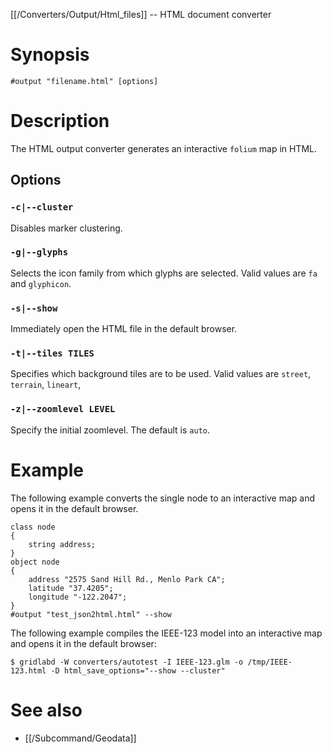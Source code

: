 [[/Converters/Output/Html_files]] -- HTML document converter

# Synopsis

~~~
#output "filename.html" [options]
~~~

# Description

The HTML output converter generates an interactive `folium` map in HTML.

## Options

### `-c|--cluster`

Disables marker clustering.

### `-g|--glyphs`

Selects the icon family from which glyphs are selected. Valid values are `fa` and `glyphicon`.

### `-s|--show` 

Immediately open the HTML file in the default browser.

### `-t|--tiles TILES`

Specifies which background tiles are to be used. Valid values are `street`, `terrain`, `lineart`, 

### `-z|--zoomlevel LEVEL`

Specify the initial zoomlevel. The default is `auto`.

# Example

The following example converts the single node to an interactive map and opens it in the default browser.

~~~
class node
{
    string address;
}
object node
{
    address "2575 Sand Hill Rd., Menlo Park CA";
    latitude "37.4205";
    longitude "-122.2047";
}
#output "test_json2html.html" --show
~~~

The following example compiles the IEEE-123 model into an interactive map and opens it in the default browser:

~~~
$ gridlabd -W converters/autotest -I IEEE-123.glm -o /tmp/IEEE-123.html -D html_save_options="--show --cluster"
~~~

# See also

* [[/Subcommand/Geodata]]

